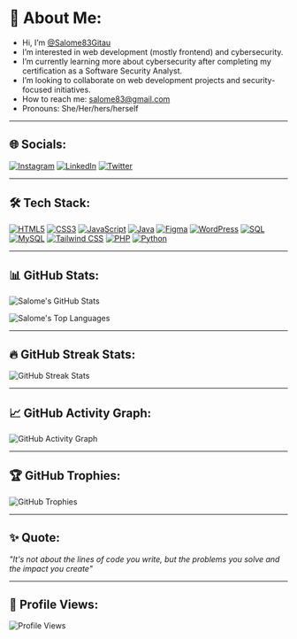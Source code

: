 # 👋 About Me:
- Hi, I’m [@Salome83Gitau](https://github.com/Salome83Gitau)
- I’m interested in web development (mostly frontend) and cybersecurity.
- I’m currently learning more about cybersecurity after completing my certification as a Software Security Analyst.
- I’m looking to collaborate on web development projects and security-focused initiatives.
- How to reach me: [salome83@gmail.com](mailto:salome83@gmail.com)
- Pronouns: She/Her/hers/herself

---

## 🌐 Socials:
[![Instagram](https://img.shields.io/badge/Instagram-E4405F?style=for-the-badge&logo=instagram&logoColor=white&labelColor=E4405F&border=none)](https://www.instagram.com/s411y_g?igsh=YzljYTk1ODg3Zg==)
[![LinkedIn](https://img.shields.io/badge/LinkedIn-0077B5?style=for-the-badge&logo=linkedin&logoColor=white&labelColor=0077B5&border=none)](https://linkedin.com/in/salomegitau/)
[![Twitter](https://img.shields.io/badge/Twitter-1DA1F2?style=for-the-badge&logo=twitter&logoColor=white&labelColor=1DA1F2&border=none)](https://x.com/GitauSalom59435)

---

## 🛠 Tech Stack:
[![HTML5](https://img.shields.io/badge/HTML5-E34F26?style=for-the-badge&logo=html5&logoColor=white&border=none)](https://developer.mozilla.org/en-US/docs/Web/HTML)
[![CSS3](https://img.shields.io/badge/CSS3-1572B6?style=for-the-badge&logo=css3&logoColor=white&border=none)](https://developer.mozilla.org/en-US/docs/Web/CSS)
[![JavaScript](https://img.shields.io/badge/JavaScript-F7DF1E?style=for-the-badge&logo=javascript&logoColor=black&border=none)](https://developer.mozilla.org/en-US/docs/Web/JavaScript)
[![Java](https://img.shields.io/badge/Java-007396?style=for-the-badge&logo=java&logoColor=white&border=none)](https://www.java.com/)
[![Figma](https://img.shields.io/badge/Figma-F24E1E?style=for-the-badge&logo=figma&logoColor=white&border=none)](https://www.figma.com/)
[![WordPress](https://img.shields.io/badge/WordPress-21759B?style=for-the-badge&logo=wordpress&logoColor=white&border=none)](https://wordpress.org/)
[![SQL](https://img.shields.io/badge/SQL-4479A1?style=for-the-badge&logo=mysql&logoColor=white&border=none)](https://www.mysql.com/)
[![MySQL](https://img.shields.io/badge/MySQL-4479A1?style=for-the-badge&logo=mysql&logoColor=white&border=none)](https://www.mysql.com/)
[![Tailwind CSS](https://img.shields.io/badge/TailwindCSS-06B6D4?style=for-the-badge&logo=tailwindcss&logoColor=white&border=none)](https://tailwindcss.com/)
[![PHP](https://img.shields.io/badge/PHP-777BB4?style=for-the-badge&logo=php&logoColor=white&border=none)](https://www.php.net/)
[![Python](https://img.shields.io/badge/Python-3776AB?style=for-the-badge&logo=python&logoColor=white&border=none)](https://www.python.org/)

---

## 📊 GitHub Stats:
![Salome's GitHub Stats](https://github-readme-stats.vercel.app/api?username=Salome83Gitau&show_icons=true&theme=radical)

![Salome's Top Languages](https://github-readme-stats.vercel.app/api/top-langs/?username=Salome83Gitau&layout=compact&theme=radical)

---

## 🔥 GitHub Streak Stats:
![GitHub Streak Stats](https://github-readme-streak-stats.herokuapp.com/?user=Salome83Gitau&theme=dark&hide_border=true)

---

## 📈 GitHub Activity Graph:
![GitHub Activity Graph](https://github-readme-activity-graph.vercel.app/graph?username=Salome83Gitau&theme=github-compact&hide_border=true)

---

## 🏆 GitHub Trophies:
![GitHub Trophies](https://github-profile-trophy.vercel.app/?username=Salome83Gitau&theme=radical&no-bg=true&row=1&column=7)

---

## ✨ Quote:
_"It's not about the lines of code you write, but the problems you solve and the impact you create"_

---

## 👀 Profile Views:
![Profile Views](https://visitcount.itsvg.in/api?id=Salome83Gitau&icon=0&color=0)
